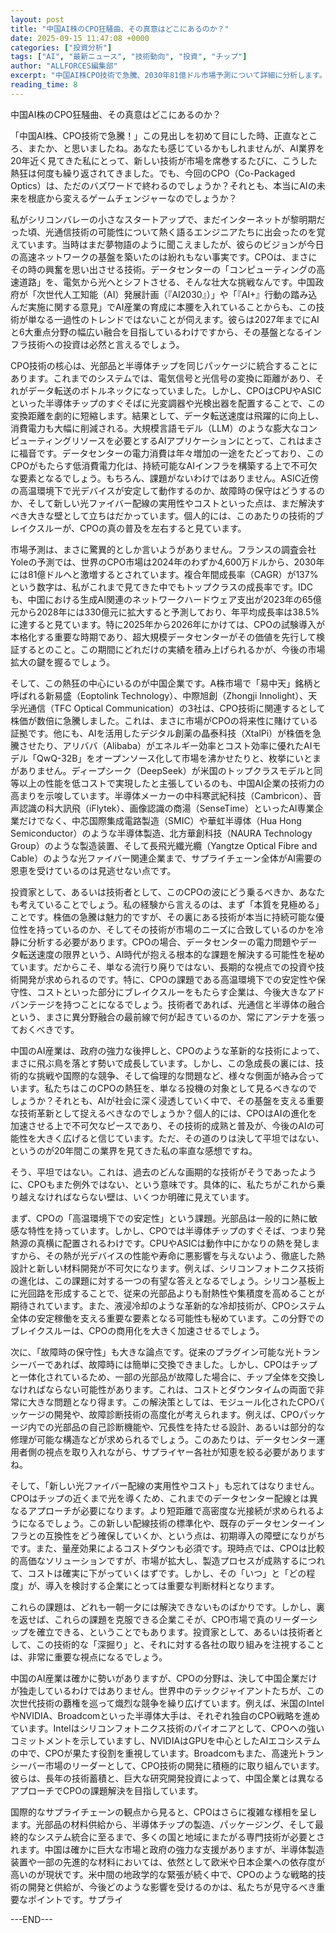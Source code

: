 ```yaml
---
layout: post
title: "中国AI株のCPO狂騒曲、その真意はどこにあるのか？"
date: 2025-09-15 11:47:08 +0000
categories: ["投資分析"]
tags: ["AI", "最新ニュース", "技術動向", "投資", "チップ"]
author: "ALLFORCES編集部"
excerpt: "中国AI株CPO技術で急騰、2030年81億ドル市場予測について詳細に分析します。"
reading_time: 8
---
```


中国AI株のCPO狂騒曲、その真意はどこにあるのか？

「中国AI株、CPO技術で急騰！」この見出しを初めて目にした時、正直なところ、またか、と思いましたね。あなたも感じているかもしれませんが、AI業界を20年近く見てきた私にとって、新しい技術が市場を席巻するたびに、こうした熱狂は何度も繰り返されてきました。でも、今回のCPO（Co-Packaged Optics）は、ただのバズワードで終わるのでしょうか？それとも、本当にAIの未来を根底から変えるゲームチェンジャーなのでしょうか？

私がシリコンバレーの小さなスタートアップで、まだインターネットが黎明期だった頃、光通信技術の可能性について熱く語るエンジニアたちに出会ったのを覚えています。当時はまだ夢物語のように聞こえましたが、彼らのビジョンが今日の高速ネットワークの基盤を築いたのは紛れもない事実です。CPOは、まさにその時の興奮を思い出させる技術。データセンターの「コンピューティングの高速道路」を、電気から光へとシフトさせる、そんな壮大な挑戦なんです。中国政府が「次世代人工知能（AI）発展計画（『AI2030』）」や「『AI+』行動の踏み込んだ実施に関する意見」でAI産業の育成に本腰を入れていることからも、この技術が単なる一過性のトレンドではないことが伺えます。彼らは2027年までにAIと6大重点分野の幅広い融合を目指しているわけですから、その基盤となるインフラ技術への投資は必然と言えるでしょう。

CPO技術の核心は、光部品と半導体チップを同じパッケージに統合することにあります。これまでのシステムでは、電気信号と光信号の変換に距離があり、それがデータ転送のボトルネックになっていました。しかし、CPOはCPUやASICといった半導体チップのすぐそばに光変調器や光検出器を配置することで、この変換距離を劇的に短縮します。結果として、データ転送速度は飛躍的に向上し、消費電力も大幅に削減される。大規模言語モデル（LLM）のような膨大なコンピューティングリソースを必要とするAIアプリケーションにとって、これはまさに福音です。データセンターの電力消費は年々増加の一途をたどっており、このCPOがもたらす低消費電力化は、持続可能なAIインフラを構築する上で不可欠な要素となるでしょう。もちろん、課題がないわけではありません。ASIC近傍の高温環境下で光デバイスが安定して動作するのか、故障時の保守はどうするのか、そして新しい光ファイバー配線の実用性やコストといった点は、まだ解決すべき大きな壁として立ちはだかっています。個人的には、このあたりの技術的ブレイクスルーが、CPOの真の普及を左右すると見ています。

市場予測は、まさに驚異的としか言いようがありません。フランスの調査会社Yoleの予測では、世界のCPO市場は2024年のわずか4,600万ドルから、2030年には81億ドルへと激増するとされています。複合年間成長率（CAGR）が137%という数字は、私がこれまで見てきた中でもトップクラスの成長率です。IDCも、中国における生成AI関連のネットワークハードウェア支出が2023年の65億元から2028年には330億元に拡大すると予測しており、年平均成長率は38.5%に達すると見ています。特に2025年から2026年にかけては、CPOの試験導入が本格化する重要な時期であり、超大規模データセンターがその価値を先行して検証するとのこと。この期間にどれだけの実績を積み上げられるかが、今後の市場拡大の鍵を握るでしょう。

そして、この熱狂の中心にいるのが中国企業です。A株市場で「易中天」銘柄と呼ばれる新易盛（Eoptolink Technology）、中際旭創（Zhongji Innolight）、天孚光通信（TFC Optical Communication）の3社は、CPO技術に関連するとして株価が数倍に急騰しました。これは、まさに市場がCPOの将来性に賭けている証拠です。他にも、AIを活用したデジタル創薬の晶泰科技（XtalPi）が株価を急騰させたり、アリババ（Alibaba）がエネルギー効率とコスト効率に優れたAIモデル「QwQ-32B」をオープンソース化して市場を沸かせたりと、枚挙にいとまがありません。ディープシーク（DeepSeek）が米国のトップクラスモデルと同等以上の性能を低コストで実現したと主張しているのも、中国AI企業の技術力の高まりを示唆しています。半導体メーカーの中科寒武紀科技（Cambricon）、音声認識の科大訊飛（iFlytek）、画像認識の商湯（SenseTime）といったAI専業企業だけでなく、中芯国際集成電路製造（SMIC）や華虹半導体（Hua Hong Semiconductor）のような半導体製造、北方華創科技（NAURA Technology Group）のような製造装置、そして長飛光纖光纜（Yangtze Optical Fibre and Cable）のような光ファイバー関連企業まで、サプライチェーン全体がAI需要の恩恵を受けているのは見逃せない点です。

投資家として、あるいは技術者として、このCPOの波にどう乗るべきか、あなたも考えていることでしょう。私の経験から言えるのは、まず「本質を見極める」ことです。株価の急騰は魅力的ですが、その裏にある技術が本当に持続可能な優位性を持っているのか、そしてその技術が市場のニーズに合致しているのかを冷静に分析する必要があります。CPOの場合、データセンターの電力問題やデータ転送速度の限界という、AI時代が抱える根本的な課題を解決する可能性を秘めています。だからこそ、単なる流行り廃りではない、長期的な視点での投資や技術開発が求められるのです。特に、CPOの課題である高温環境下での安定性や保守性、コストといった部分にブレイクスルーをもたらす企業は、今後大きなアドバンテージを持つことになるでしょう。技術者であれば、光通信と半導体の融合という、まさに異分野融合の最前線で何が起きているのか、常にアンテナを張っておくべきです。

中国のAI産業は、政府の強力な後押しと、CPOのような革新的な技術によって、まさに飛ぶ鳥を落とす勢いで成長しています。しかし、この急成長の裏には、技術的な挑戦や国際的な競争、そして倫理的な問題など、様々な側面が絡み合っています。私たちはこのCPOの熱狂を、単なる投機の対象として見るべきなのでしょうか？それとも、AIが社会に深く浸透していく中で、その基盤を支える重要な技術革新として捉えるべきなのでしょうか？個人的には、CPOはAIの進化を加速させる上で不可欠なピースであり、その技術的成熟と普及が、今後のAIの可能性を大きく広げると信じています。ただ、その道のりは決して平坦ではない、というのが20年間この業界を見てきた私の率直な感想ですね。

そう、平坦ではない。これは、過去のどんな画期的な技術がそうであったように、CPOもまた例外ではない、という意味です。具体的に、私たちがこれから乗り越えなければならない壁は、いくつか明確に見えています。

まず、CPOの「高温環境下での安定性」という課題。光部品は一般的に熱に敏感な特性を持っています。しかし、CPOでは半導体チップのすぐそば、つまり発熱源の真横に配置されるわけです。CPUやASICは動作中にかなりの熱を発しますから、その熱が光デバイスの性能や寿命に悪影響を与えないよう、徹底した熱設計と新しい材料開発が不可欠になります。例えば、シリコンフォトニクス技術の進化は、この課題に対する一つの有望な答えとなるでしょう。シリコン基板上に光回路を形成することで、従来の光部品よりも耐熱性や集積度を高めることが期待されています。また、液浸冷却のような革新的な冷却技術が、CPOシステム全体の安定稼働を支える重要な要素となる可能性も秘めています。この分野でのブレイクスルーは、CPOの商用化を大きく加速させるでしょう。

次に、「故障時の保守性」も大きな論点です。従来のプラグイン可能な光トランシーバーであれば、故障時には簡単に交換できました。しかし、CPOはチップと一体化されているため、一部の光部品が故障した場合に、チップ全体を交換しなければならない可能性があります。これは、コストとダウンタイムの両面で非常に大きな問題となり得ます。この解決策としては、モジュール化されたCPOパッケージの開発や、故障診断技術の高度化が考えられます。例えば、CPOパッケージ内での光部品の自己診断機能や、冗長性を持たせる設計、あるいは部分的な修理が可能な構造などが求められるでしょう。このあたりは、データセンター運用者側の視点を取り入れながら、サプライヤー各社が知恵を絞る必要がありますね。

そして、「新しい光ファイバー配線の実用性やコスト」も忘れてはなりません。CPOはチップの近くまで光を導くため、これまでのデータセンター配線とは異なるアプローチが必要になります。より短距離で高密度な光接続が求められるようになるでしょう。この新しい配線技術の標準化や、既存のデータセンターインフラとの互換性をどう確保していくか、という点は、初期導入の障壁になりがちです。また、量産効果によるコストダウンも必須です。現時点では、CPOは比較的高価なソリューションですが、市場が拡大し、製造プロセスが成熟するにつれて、コストは確実に下がっていくはずです。しかし、その「いつ」と「どの程度」が、導入を検討する企業にとっては重要な判断材料となります。

これらの課題は、どれも一朝一夕には解決できないものばかりです。しかし、裏を返せば、これらの課題を克服できる企業こそが、CPO市場で真のリーダーシップを確立できる、ということでもあります。投資家として、あるいは技術者として、この技術的な「深掘り」と、それに対する各社の取り組みを注視することは、非常に重要な視点になるでしょう。

中国のAI産業は確かに勢いがありますが、CPOの分野は、決して中国企業だけが独走しているわけではありません。世界中のテックジャイアントたちが、この次世代技術の覇権を巡って熾烈な競争を繰り広げています。例えば、米国のIntelやNVIDIA、Broadcomといった半導体大手は、それぞれ独自のCPO戦略を進めています。Intelはシリコンフォトニクス技術のパイオニアとして、CPOへの強いコミットメントを示していますし、NVIDIAはGPUを中心としたAIエコシステムの中で、CPOが果たす役割を重視しています。Broadcomもまた、高速光トランシーバー市場のリーダーとして、CPO技術の開発に積極的に取り組んでいます。彼らは、長年の技術蓄積と、巨大な研究開発投資によって、中国企業とは異なるアプローチでCPOの課題解決を目指しています。

国際的なサプライチェーンの観点から見ると、CPOはさらに複雑な様相を呈します。光部品の材料供給から、半導体チップの製造、パッケージング、そして最終的なシステム統合に至るまで、多くの国と地域にまたがる専門技術が必要とされます。中国は確かに巨大な市場と政府の強力な支援がありますが、半導体製造装置や一部の先進的な材料においては、依然として欧米や日本企業への依存度が高いのが現状です。米中間の地政学的な緊張が続く中で、CPOのような戦略的技術の開発と供給が、今後どのような影響を受けるのかは、私たちが見守るべき重要なポイントです。サプライ

---END---